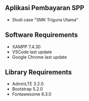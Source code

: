## Aplikasi Pembayaran SPP
- Studi case "SMK Triguna Utama"

## Software Requirements
- XAMPP 7.4.30
- VSCode last update
- Google Chrome last update

## Library Requirements
- AdminLTE 3.2.0
- Bootstrap 5.2.0
- Fontawesome 6.3.0
